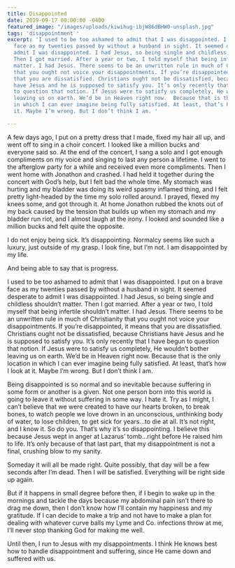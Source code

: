 ```yaml
---
title: Disappointed
date: 2019-09-17 00:00:00 -0400
featured_image: "/images/uploads/kiwihug-ibjW86dBHW0-unsplash.jpg"
tags: 'disappointment '
excerpt: 'I used to be too ashamed to admit that I was disappointed. I put on a brave
  face as my twenties passed by without a husband in sight. It seemed desperate to
  admit I was disappointed. I had Jesus, so being single and childless shouldn’t matter.
  Then I got married. After a year or two, I told myself that being infertile shouldn’t
  matter. I had Jesus. There seems to be an unwritten rule in much of Christianity
  that you ought not voice your disappointments. If you’re disappointed, it means
  that you are dissatisfied. Christians ought not be dissatisfied, because Christians
  have Jesus and he is supposed to satisfy you. It’s only recently that I have begun
  to question that notion. If Jesus were to satisfy us completely, He wouldn’t bother
  leaving us on earth. We’d be in Heaven right now.  Because that is the only location
  in which I can ever imagine being fully satisfied. At least, that’s how I look at
  it. Maybe I’m wrong. But I don’t think I am. '

---
```

A few days ago, I put on a pretty dress that I made, fixed my hair all up, and went off to sing in a choir concert. I looked like a million bucks and everyone said so. At the end of the concert, I sang a solo and I got enough compliments on my voice and singing to last any person a lifetime. I went to the afterglow party for a while and received even more compliments. Then I went home with Jonathon and crashed. I had held it together during the concert with God’s help, but I felt bad the whole time. My stomach was hurting and my bladder was doing its weird spasmy inflamed thing, and I felt pretty light-headed by the time my solo rolled around. I prayed, flexed my knees some, and got through it. At home Jonathon rubbed the knots out of my back caused by the tension that builds up when my stomach and my bladder run riot, and I almost laugh at the irony. I looked and sounded like a million bucks and felt quite the opposite.

I do not enjoy being sick. It’s disappointing. Normalcy seems like such a luxury, just outside of my grasp. I look fine, but I’m not. I am disappointed by my life.

And being able to say that is progress.

I used to be too ashamed to admit that I was disappointed. I put on a brave face as my twenties passed by without a husband in sight. It seemed desperate to admit I was disappointed. I had Jesus, so being single and childless shouldn’t matter. Then I got married. After a year or two, I told myself that being infertile shouldn’t matter. I had Jesus. There seems to be an unwritten rule in much of Christianity that you ought not voice your disappointments. If you’re disappointed, it means that you are dissatisfied. Christians ought not be dissatisfied, because Christians have Jesus and he is supposed to satisfy you. It’s only recently that I have begun to question that notion. If Jesus were to satisfy us completely, He wouldn’t bother leaving us on earth. We’d be in Heaven right now. Because that is the only location in which I can ever imagine being fully satisfied. At least, that’s how I look at it. Maybe I’m wrong. But I don’t think I am.

Being disappointed is so normal and so inevitable because suffering in some form or another is a given. Not one person born into this world is going to leave it without suffering in some way. I hate it. Try as I might, I can’t believe that we were created to have our hearts broken, to break bones, to watch people we love drown in an unconscious, unthinking body of water, to lose children, to get sick for years…to die at all. It’s not right, and I know it. So do you. That’s why it’s so disappointing. I believe this because Jesus wept in anger at Lazarus’ tomb…right before He raised him to life. It’s only because of that last part, that my disappointment is not a final, crushing blow to my sanity.

Someday it will all be made right. Quite possibly, that day will be a few seconds after I’m dead. Then I will be satisfied. Everything will be right side up again.

But if it happens in small degree before then, if I begin to wake up in the mornings and tackle the days because my abdominal pain isn’t there to drag me down, then I don’t know how I’ll contain my happiness and my gratitude. If I can decide to make a trip and not have to make a plan for dealing with whatever curve balls my Lyme and Co. infections throw at me, I’ll never stop thanking God for making me well.

Until then, I run to Jesus with my disappointments. I think He knows best how to handle disappointment and suffering, since He came down and suffered with us.